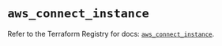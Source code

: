 # `aws_connect_instance`

Refer to the Terraform Registry for docs: [`aws_connect_instance`](https://registry.terraform.io/providers/hashicorp/aws/6.16.0/docs/resources/connect_instance).
